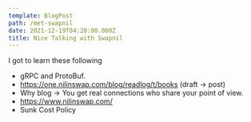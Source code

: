 ```yaml
---
template: BlogPost
path: /met-swapnil
date: 2021-12-19T04:20:00.000Z
title: Nice Talking with Swapnil
---
```

I got to learn these following

* gRPC and ProtoBuf.
* https://one.nilinswap.com/blog/readlog/t/books (draft -> post)
* Why blog -> You get real connections who share your point of view.
* https://www.nilinswap.com/
* Sunk Cost Policy
